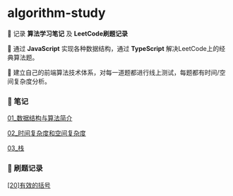 # algorithm-study

🔸 记录 **算法学习笔记** 及 **LeetCode刷题记录**

🔸 通过 **JavaScript** 实现各种数据结构，通过 **TypeScript** 解决LeetCode上的经典算法题。

🔸 建立自己的前端算法技术体系，对每一道题都进行线上测试，每题都有时间/空间复杂度分析。

### 📔 笔记

[01_数据结构与算法简介](https://github.com/iamzjt-front-end/algorithm-study/blob/main/docs/md/01_数据结构与算法简介.md)

[02_时间复杂度和空间复杂度](https://github.com/iamzjt-front-end/algorithm-study/blob/main/docs/md/02_时间复杂度和空间复杂度.md)

[03_栈](https://github.com/iamzjt-front-end/algorithm-study/blob/main/docs/md/03_栈.md)

### 🎯 刷题记录

[[20]有效的括号](https://github.com/iamzjt-front-end/algorithm-study/blob/main/leetcode/%5B20%5D有效的括号.md)
